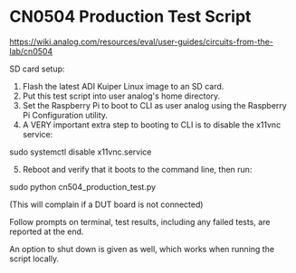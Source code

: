 # CN0504 Production Test Script

https://wiki.analog.com/resources/eval/user-guides/circuits-from-the-lab/cn0504

SD card setup:
1) Flash the latest ADI Kuiper Linux image to an SD card.
2) Put this test script into user analog's home directory.
3) Set the Raspberry Pi to boot to CLI as user analog using the Raspberry Pi Configuration utility.
4) A VERY important extra step to booting to CLI is to disable the x11vnc service:

sudo systemctl disable x11vnc.service

5) Reboot and verify that it boots to the command line, then run:

sudo python cn504_production_test.py

(This will complain if a DUT board is not connected)

Follow prompts on terminal, test results, including any failed tests, are reported at the end.

An option to shut down is given as well, which works when running the script locally.

